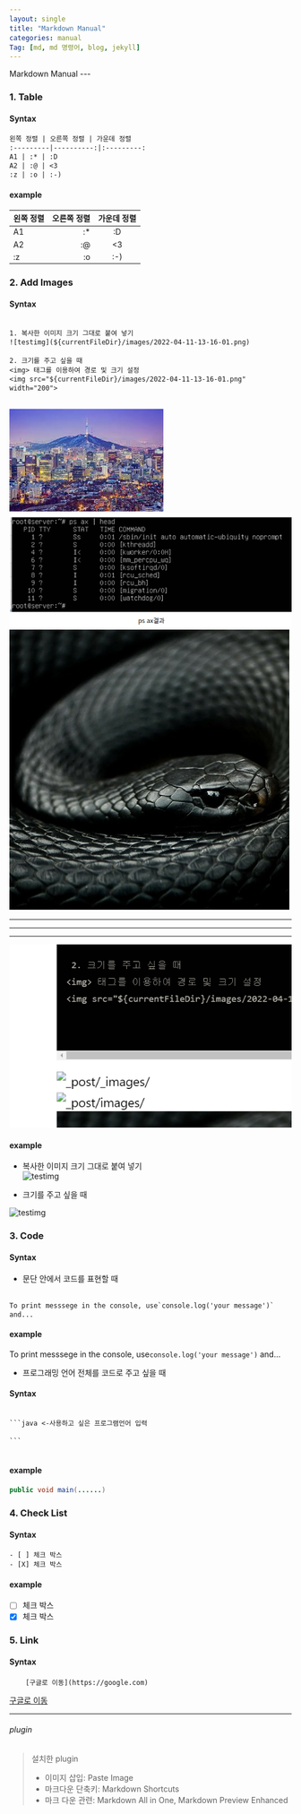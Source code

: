 ```yaml
---
layout: single
title: "Markdown Manual"
categories: manual
Tag: [md, md 명령어, blog, jekyll]
---
```

<link rel="short icon" href="#">
Markdown Manual
---

###  1. Table

#### Syntax
 ```
왼쪽 정렬 | 오른쪽 정렬 | 가운데 정렬
:---------|----------:|:---------:
 A1 | :* | :D
 A2 | :@ | <3
 :z | :o | :-)
 ``` 



#### example

왼쪽 정렬 | 오른쪽 정렬 | 가운데 정렬
:---------|----------:|:---------:
 A1 | :* | :D
 A2 | :@ | <3
 :z | :o | :-)

### 2. Add Images

#### Syntax

 ```

 1. 복사한 이미지 크기 그대로 붙여 넣기
 ![testimg](${currentFileDir}/images/2022-04-11-13-16-01.png)

 2. 크기를 주고 싶을 때
<img> 태그를 이용하여 경로 및 크기 설정
<img src="${currentFileDir}/images/2022-04-11-13-16-01.png" width="200">


 ```
![_post/_images/](./_images/2022-04-11-13-19-25.png)<br>
![_post/images/](./images/2022-04-29-13-09-56.png)<br>
![assets/images/](/assets/images/avatar.png)<br>
<hr><hr><hr>

![path_test_1](/assets/images/2022-04-29-13-47-46.png)

#### example

* 복사한 이미지 크기 그대로 붙여 넣기 <br>
![testimg](${currentFileDir}/images/2022-04-11-13-16-01.png)<br>


*  크기를 주고 싶을 때<br>
<img alt="testimg" src="${currentFileDir}/images/2022-04-11-13-16-01.png" width="200">


### 3. Code


#### Syntax 

* 문단 안에서 코드를 표현할 때

```

To print messsege in the console, use`console.log('your message')` and...

```

#### example


To print messsege in the console, use`console.log('your message')` and...

* 프로그래밍 언어 전체를 코드로 주고 싶을 때 

#### Syntax

<pre>
<code> 
```java <-사용하고 싶은 프로그램언어 입력

```
</code>
</pre>

#### example

```java
public void main(......)

```


### 4. Check List


#### Syntax
```
- [ ] 체크 박스 
- [X] 체크 박스 

```

#### example

- [ ] 체크 박스 
- [X] 체크 박스 

### 5. Link

#### Syntax
```
    [구글로 이동](https://google.com)
```

[구글로 이동](https://google.com)

***
###### plugin 

> 설치한 plugin
> * 이미지 삽입: Paste Image
> * 마크다운 단축키: Markdown Shortcuts
> * 마크 다운 관련: Markdown All in One, Markdown Preview Enhanced
